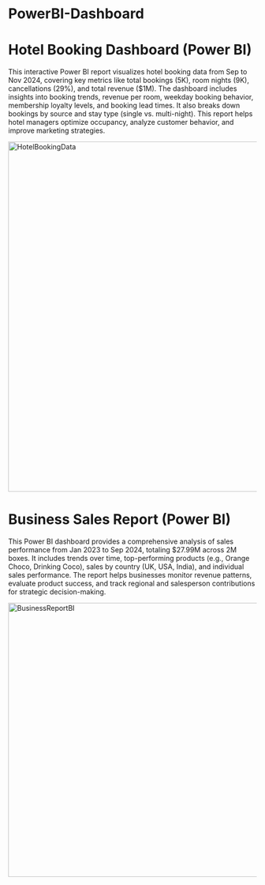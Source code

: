 # PowerBI-Dashboard

# Hotel Booking Dashboard (Power BI)

This interactive Power BI report visualizes hotel booking data from Sep to Nov 2024, covering key metrics like total bookings (5K), room nights (9K), cancellations (29%), and total revenue ($1M). The dashboard includes insights into booking trends, revenue per room, weekday booking behavior, membership loyalty levels, and booking lead times. It also breaks down bookings by source and stay type (single vs. multi-night). This report helps hotel managers optimize occupancy, analyze customer behavior, and improve marketing strategies.

<img width="709" alt="HotelBookingData" src="https://github.com/user-attachments/assets/319fcf5e-d47f-40a9-a504-219b466c27c3" />

# Business Sales Report (Power BI) 

This Power BI dashboard provides a comprehensive analysis of sales performance from Jan 2023 to Sep 2024, totaling $27.99M across 2M boxes. It includes trends over time, top-performing products (e.g., Orange Choco, Drinking Coco), sales by country (UK, USA, India), and individual sales performance. The report helps businesses monitor revenue patterns, evaluate product success, and track regional and salesperson contributions for strategic decision-making. 


<img width="555" alt="BusinessReportBI" src="https://github.com/user-attachments/assets/aa6f4b2c-ca0a-43d3-aac8-f785b639af3b" />
